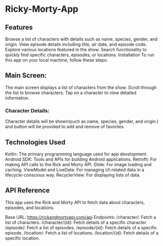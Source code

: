 # Ricky-Morty-App

## Features
Browse a list of characters with details such as name, species, gender, and origin.
View episode details including title, air date, and episode code.
Explore various locations featured in the show.
Search functionality to quickly find specific characters, episodes, or locations.
Installation
To run this app on your local machine, follow these steps:

## Main Screen:

The main screen displays a list of characters from the show.
Scroll through the list to browse characters.
Tap on a character to view detailed information.

### Character Details:
Character details will be shown(such as name, species, gender, and origin.) and button will be provided to add and remove of favorites
## Technologies Used
Kotlin: The primary programming language used for app development.
Android SDK: Tools and APIs for building Android applications.
Retrofit: For making API calls to the Rick and Morty API.
Glide: For image loading and caching.
ViewModel and LiveData: For managing UI-related data in a lifecycle-conscious way.
RecyclerView: For displaying lists of data.
## API Reference
This app uses the Rick and Morty API to fetch data about characters, episodes, and locations.

Base URL: https://rickandmortyapi.com/api
Endpoints:
/character/: Fetch a list of characters.
/character/{id}: Fetch details of a specific character.
/episode/: Fetch a list of episodes.
/episode/{id}: Fetch details of a specific episode.
/location/: Fetch a list of locations.
/location/{id}: Fetch details of a specific location.
